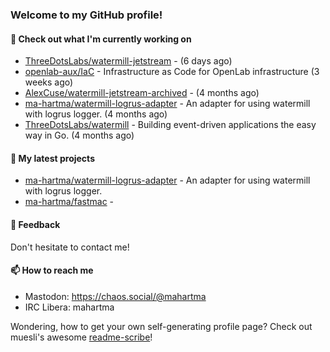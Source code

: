 ### Welcome to my GitHub profile!

#### 🔭 Check out what I'm currently working on

- [ThreeDotsLabs/watermill-jetstream](https://github.com/ThreeDotsLabs/watermill-jetstream) -  (6 days ago)
- [openlab-aux/IaC](https://github.com/openlab-aux/IaC) - Infrastructure as Code for OpenLab infrastructure (3 weeks ago)
- [AlexCuse/watermill-jetstream-archived](https://github.com/AlexCuse/watermill-jetstream-archived) -  (4 months ago)
- [ma-hartma/watermill-logrus-adapter](https://github.com/ma-hartma/watermill-logrus-adapter) - An adapter for using watermill with logrus logger. (4 months ago)
- [ThreeDotsLabs/watermill](https://github.com/ThreeDotsLabs/watermill) - Building event-driven applications the easy way in Go. (4 months ago)

#### 🌱 My latest projects

- [ma-hartma/watermill-logrus-adapter](https://github.com/ma-hartma/watermill-logrus-adapter) - An adapter for using watermill with logrus logger.
- [ma-hartma/fastmac](https://github.com/ma-hartma/fastmac) - 

#### 💬 Feedback

Don't hesitate to contact me!

#### 📫 How to reach me

- Mastodon: https://chaos.social/@mahartma
- IRC Libera: mahartma

Wondering, how to get your own self-generating profile page? 
Check out muesli's awesome [readme-scribe](https://github.com/muesli/readme-scribe)!
